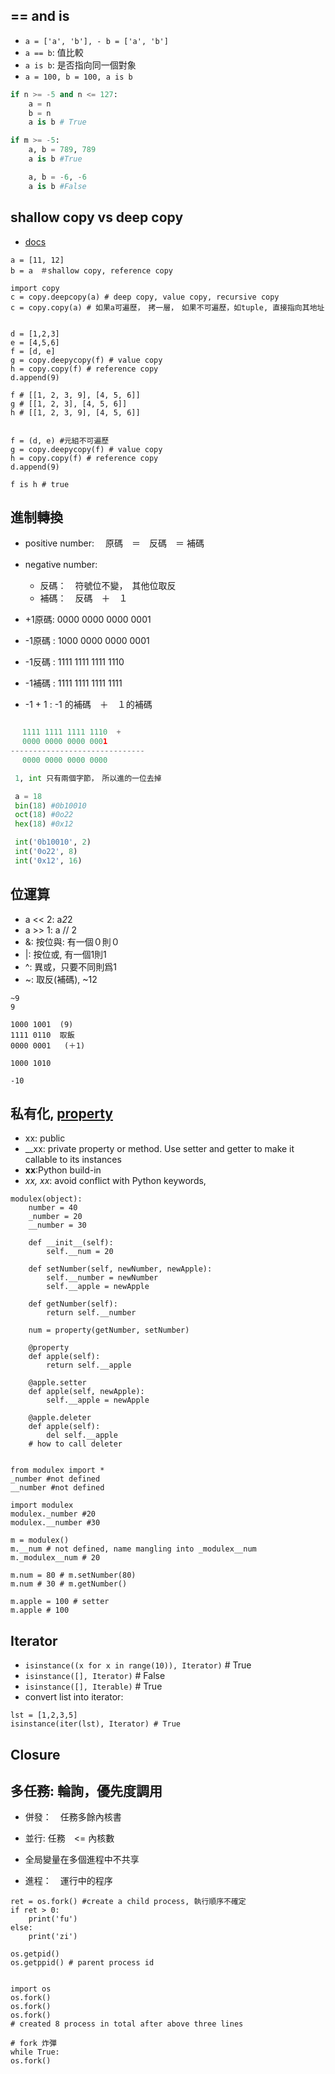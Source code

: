 ## == and is

- `a = ['a', 'b'], - b = ['a', 'b']`
- `a == b`: 值比較
- `a is b`: 是否指向同一個對象
- `a = 100, b = 100, a is b`

```python
if n >= -5 and n <= 127:
    a = n
    b = n
    a is b # True

if m >= -5:
    a, b = 789, 789
    a is b #True

    a, b = -6, -6
    a is b #False

```

## shallow copy vs deep copy
- [docs](https://docs.python.org/3.6/library/copy.html)
```
a = [11, 12]
b = a　＃shallow copy, reference copy

import copy
c = copy.deepcopy(a) # deep copy, value copy, recursive copy
c = copy.copy(a) # 如果a可遍歷，　拷一層，　如果不可遍歷，如tuple, 直接指向其地址


d = [1,2,3]
e = [4,5,6]
f = [d, e]
g = copy.deepycopy(f) # value copy
h = copy.copy(f) # reference copy
d.append(9)

f # [[1, 2, 3, 9], [4, 5, 6]]
g # [[1, 2, 3], [4, 5, 6]]
h # [[1, 2, 3, 9], [4, 5, 6]]


f = (d, e) #元組不可遍歷
g = copy.deepycopy(f) # value copy
h = copy.copy(f) # reference copy
d.append(9)

f is h # true

```

## 進制轉換
- positive number: 　原碼　＝　反碼　＝ 補碼
- negative number: 　
    - 反碼：　符號位不變，　其他位取反
    - 補碼：　反碼　＋　１

- +1原碼:  0000 0000 0000 0001
- -1原碼 : 1000 0000 0000 0001
- -1反碼 : 1111 1111 1111 1110
- -1補碼 : 1111 1111 1111 1111

- -1 + 1 : -1 的補碼　＋　１的補碼
```python

　 1111 1111 1111 1110  +
 　0000 0000 0000 0001
------------------------------
 　0000 0000 0000 0000

 1, int 只有兩個字節，　所以進的一位去掉

 a = 18
 bin(18) #0b10010
 oct(18) #0o22
 hex(18) #0x12

 int('0b10010', 2)
 int('0o22', 8)
 int('0x12', 16)

```

## 位運算
- a << 2: a*2*2
- a >> 1: a // 2
- &: 按位與: 有一個０則０
- |: 按位或, 有一個1則1
- ^: 異或，只要不同則爲1
- ~: 取反(補碼), ~12

```
~9
9

1000 1001  (9)
1111 0110  取飯
0000 0001   (＋1)

1000 1010

-10

```

## 私有化, [property](https://docs.python.org/2/library/functions.html#property)

- xx: public
- __xx: private property or method. Use setter and getter to make it callable to its instances
- __xx__:Python build-in
- _xx, xx_: avoid conflict with Python keywords,
```
modulex(object):
    number = 40
    _number = 20
    __number = 30

    def __init__(self):
        self.__num = 20

    def setNumber(self, newNumber, newApple):
        self.__number = newNumber
        self.__apple = newApple

    def getNumber(self):
        return self.__number

    num = property(getNumber, setNumber)

    @property
    def apple(self):
        return self.__apple

    @apple.setter
    def apple(self, newApple):
        self.__apple = newApple

    @apple.deleter
    def apple(self):
        del self.__apple
    # how to call deleter


from modulex import *
_number #not defined
__number #not defined

import modulex
modulex._number #20
modulex.__number #30

m = modulex()
m.__num # not defined, name mangling into _modulex__num
m._modulex__num # 20

m.num = 80 # m.setNumber(80)
m.num # 30 # m.getNumber()

m.apple = 100 # setter
m.apple # 100

```

## Iterator

- `isinstance((x for x in range(10)), Iterator)` # True
- `isinstance([], Iterator)` # False
- `isinstance([], Iterable)` # True
- convert list into iterator:
```
lst = [1,2,3,5]
isinstance(iter(lst), Iterator) # True

```

## Closure

## 多任務: 輪詢，優先度調用

- 併發：　任務多餘內核書
- 並行: 任務　<= 內核數
- 全局變量在多個進程中不共享

- 進程：　運行中的程序
```
ret = os.fork() #create a child process, 執行順序不確定
if ret > 0:
    print('fu')
else:
    print('zi')

os.getpid()
os.getppid() # parent process id


import os
os.fork()
os.fork()
os.fork()
# created 8 process in total after above three lines

# fork 炸彈
while True:
os.fork()

```